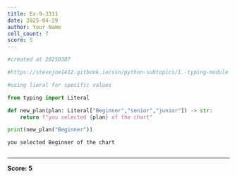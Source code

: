 ```yaml
---
title: Ex-9-3311
date: 2025-04-29
author: Your Name
cell_count: 7
score: 5
---
```


```python
#created at 20250307
```


```python
#https://stevejoe1412.gitbook.io/ssn/python-subtopics/1.-typing-module
```


```python
#using lieral for specific values
```


```python
from typing import Literal
```


```python
def new_plan(plan: Literal["Beginner","senior","junior"]) -> str:
    return f"you selected {plan} of the chart"
```


```python
print(new_plan("Beginner"))
```

    you selected Beginner of the chart



```python

```


---
**Score: 5**